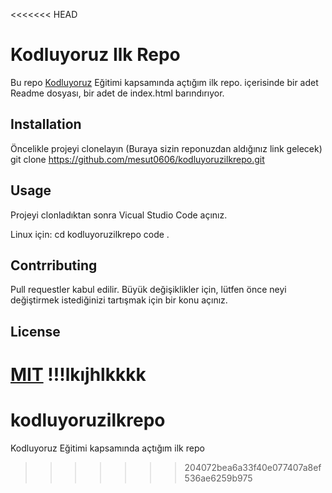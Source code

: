 <<<<<<< HEAD
# Kodluyoruz Ilk Repo
Bu repo [Kodluyoruz](https://kodluyoruz.org/tr/kodluyoruz/) Eğitimi kapsamında açtığım ilk repo. içerisinde bir adet Readme dosyası, bir adet de index.html barındırıyor.
## Installation ##
Öncelikle projeyi clonelayın  (Buraya sizin reponuzdan aldığınız link gelecek)
git clone https://github.com/mesut0606/kodluyoruzilkrepo.git
## Usage ##
Projeyi clonladıktan sonra Vicual Studio Code açınız.

Linux için:
cd kodluyoruzilkrepo code .

## Contrributing ##
Pull requestler kabul edilir. Büyük değişiklikler için, lütfen önce neyi değiştirmek istediğinizi tartışmak için bir konu açınız.
## License ##
[MIT](https://choosealicense.com/licenses/mit/)
!!!lkıjhlkkkk
=======
# kodluyoruzilkrepo
Kodluyoruz Eğitimi kapsamında açtığım ilk repo
>>>>>>> 204072bea6a33f40e077407a8ef536ae6259b975
